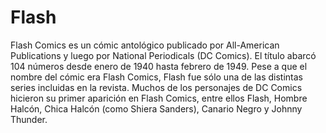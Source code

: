 # Flash

Flash Comics es un cómic antológico publicado por All-American Publications y luego por National Periodicals (DC Comics). El título abarcó 104 números desde enero de 1940 hasta febrero de 1949. Pese a que el nombre del cómic era Flash Comics, Flash fue sólo una de las distintas series incluidas en la revista. Muchos de los personajes de DC Comics hicieron su primer aparición en Flash Comics, entre ellos Flash, Hombre Halcón, Chica Halcón (como Shiera Sanders), Canario Negro y Johnny Thunder.
